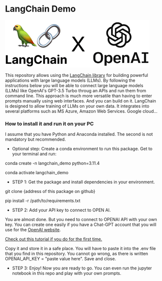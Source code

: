 # LangChain Demo
![LangChain logo](/langchain.png)

This repository allows using the [LangChain library](https://python.langchain.com/docs/get_started/introduction) for building powerful applications with large language models (LLMs). By following the instructions below you will be able to connect large language models (LLMs) like OpenAI's GPT-3.5 Turbo throug an APIs and run them from command line.
This approach is much more versatile than having to enter prompts manually using web interfaces. 
And you can build on it. LangChain is designed to allow training of LLMs on your own data. It integrates into several platforms such as MS Azure, Amazon Web Services. Google cloud...

### How to install it and run it on your PC

I assume that you have Python and Anaconda installed. The second is not mandatory but recommended.

- Optional step: Create a conda environment to run this package.
Get to your terminal and run:

conda create -n langchain_demo python=3.11.4

conda activate langchain_demo

- STEP 1: Get the package and install dependencies in your environment.

git clone {address of this package on github}

pip install -r /path/to/requirements.txt

- STEP 2: Add your API key to connect to OPEN AI.
  
You are almost done. But you need to connect to OPENAI API with your own key. 
You can create one easily if you have a Chat-GPT account that you will use for the [OpenAI website](https://platform.openai.com/account/api-keys).

[Check out this tutorial if you do for the first time.](https://www.howtogeek.com/885918/how-to-get-an-openai-api-key/)

Copy it and store it in a safe place. 
You will have to paste it into the .env file that you find in this repository.
You cannot go wrong, as there is written OPENAI_API_KEY = "paste value here".
Save and close.

- STEP 3: Enjoy!
Now you are ready to go. You can even run the jupyter notebook in this repo and play with your own prompts.

